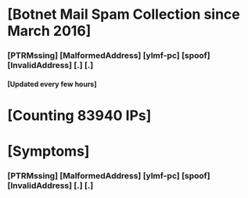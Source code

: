 # [Botnet Mail Spam Collection since March 2016]
### [PTRMssing] [MalformedAddress] [ylmf-pc] [spoof] [InvalidAddress] [.] [.]
#### [Updated every few hours]

# [Counting 83940 IPs]

# [Symptoms] 
###   [PTRMssing] [MalformedAddress] [ylmf-pc] [spoof] [InvalidAddress] [.] [.]
